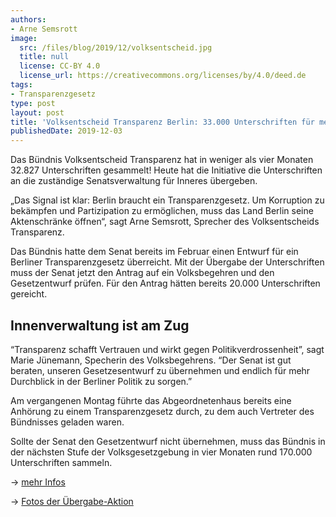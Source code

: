 ```yaml
---
authors:
- Arne Semsrott
image:
  src: /files/blog/2019/12/volksentscheid.jpg
  title: null
  license: CC-BY 4.0
  license_url: https://creativecommons.org/licenses/by/4.0/deed.de
tags:
- Transparenzgesetz
type: post
layout: post
title: 'Volksentscheid Transparenz Berlin: 33.000 Unterschriften für mehr Transparenz'
publishedDate: 2019-12-03
---
```


Das Bündnis Volksentscheid Transparenz hat in weniger als vier Monaten 32.827 Unterschriften gesammelt! Heute hat die Initiative die Unterschriften an die zuständige Senatsverwaltung für Inneres übergeben.

„Das Signal ist klar: Berlin braucht ein Transparenzgesetz. Um Korruption zu bekämpfen und Partizipation zu ermöglichen, muss das Land Berlin seine Aktenschränke öffnen“, sagt Arne Semsrott, Sprecher des Volksentscheids Transparenz.

Das Bündnis hatte dem Senat bereits im Februar einen Entwurf für ein Berliner Transparenzgesetz überreicht. Mit der Übergabe der Unterschriften muss der Senat jetzt den Antrag auf ein Volksbegehren und den Gesetzentwurf prüfen. Für den Antrag hätten bereits 20.000 Unterschriften gereicht.

## Innenverwaltung ist am Zug

“Transparenz schafft Vertrauen und wirkt gegen Politikverdrossenheit”, sagt Marie Jünemann, Specherin des Volksbegehrens. “Der Senat ist gut beraten, unseren Gesetzesentwurf zu übernehmen und endlich für mehr Durchblick in der Berliner Politik zu sorgen.”

Am vergangenen Montag führte das Abgeordnetenhaus bereits eine Anhörung zu einem Transparenzgesetz durch, zu dem auch Vertreter des Bündnisses geladen waren.

Sollte der Senat den Gesetzentwurf nicht übernehmen, muss das Bündnis in der nächsten Stufe der Volksgesetzgebung in vier Monaten rund 170.000 Unterschriften sammeln.

→ [mehr Infos](https://www.volksentscheid-transparenz.de/)

→ [Fotos der Übergabe-Aktion](https://www.flickr.com/photos/okfde/albums/72157710018426937)